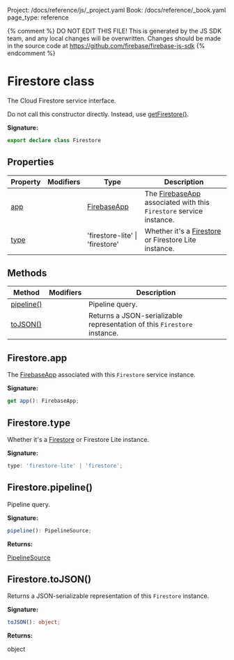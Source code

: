 Project: /docs/reference/js/_project.yaml
Book: /docs/reference/_book.yaml
page_type: reference

{% comment %}
DO NOT EDIT THIS FILE!
This is generated by the JS SDK team, and any local changes will be
overwritten. Changes should be made in the source code at
https://github.com/firebase/firebase-js-sdk
{% endcomment %}

# Firestore class
The Cloud Firestore service interface.

Do not call this constructor directly. Instead, use [getFirestore()](./firestore_.md#getfirestore)<!-- -->.

<b>Signature:</b>

```typescript
export declare class Firestore 
```

## Properties

|  Property | Modifiers | Type | Description |
|  --- | --- | --- | --- |
|  [app](./firestore_.firestore.md#firestoreapp) |  | [FirebaseApp](./app.firebaseapp.md#firebaseapp_interface) | The [FirebaseApp](./app.firebaseapp.md#firebaseapp_interface) associated with this <code>Firestore</code> service instance. |
|  [type](./firestore_.firestore.md#firestoretype) |  | 'firestore-lite' \| 'firestore' | Whether it's a [Firestore](./firestore_.firestore.md#firestore_class) or Firestore Lite instance. |

## Methods

|  Method | Modifiers | Description |
|  --- | --- | --- |
|  [pipeline()](./firestore_.firestore.md#firestorepipeline) |  | Pipeline query. |
|  [toJSON()](./firestore_.firestore.md#firestoretojson) |  | Returns a JSON-serializable representation of this <code>Firestore</code> instance. |

## Firestore.app

The [FirebaseApp](./app.firebaseapp.md#firebaseapp_interface) associated with this `Firestore` service instance.

<b>Signature:</b>

```typescript
get app(): FirebaseApp;
```

## Firestore.type

Whether it's a [Firestore](./firestore_.firestore.md#firestore_class) or Firestore Lite instance.

<b>Signature:</b>

```typescript
type: 'firestore-lite' | 'firestore';
```

## Firestore.pipeline()

Pipeline query.

<b>Signature:</b>

```typescript
pipeline(): PipelineSource;
```
<b>Returns:</b>

[PipelineSource](./firestore_.pipelinesource.md#pipelinesource_class)

## Firestore.toJSON()

Returns a JSON-serializable representation of this `Firestore` instance.

<b>Signature:</b>

```typescript
toJSON(): object;
```
<b>Returns:</b>

object


